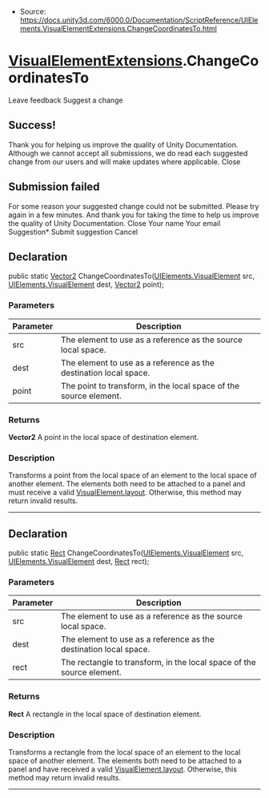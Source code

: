 * Source: https://docs.unity3d.com/6000.0/Documentation/ScriptReference/UIElements.VisualElementExtensions.ChangeCoordinatesTo.html

#  [VisualElementExtensions](https://docs.unity3d.com/6000.0/Documentation/ScriptReference/UIElements.VisualElementExtensions.html).ChangeCoordinatesTo
Leave feedback
Suggest a change
## Success!
Thank you for helping us improve the quality of Unity Documentation. Although we cannot accept all submissions, we do read each suggested change from our users and will make updates where applicable.
Close
## Submission failed
For some reason your suggested change could not be submitted. Please <a>try again</a> in a few minutes. And thank you for taking the time to help us improve the quality of Unity Documentation.
Close
Your name Your email Suggestion* Submit suggestion
Cancel
## Declaration
public static [Vector2](https://docs.unity3d.com/6000.0/Documentation/ScriptReference/Vector2.html) ChangeCoordinatesTo([UIElements.VisualElement](https://docs.unity3d.com/6000.0/Documentation/ScriptReference/UIElements.VisualElement.html) src, [UIElements.VisualElement](https://docs.unity3d.com/6000.0/Documentation/ScriptReference/UIElements.VisualElement.html) dest, [Vector2](https://docs.unity3d.com/6000.0/Documentation/ScriptReference/Vector2.html) point); 
### Parameters
Parameter | Description  
---|---  
src | The element to use as a reference as the source local space.  
dest | The element to use as a reference as the destination local space.  
point | The point to transform, in the local space of the source element.  
### Returns
**Vector2** A point in the local space of destination element. 
### Description
Transforms a point from the local space of an element to the local space of another element. 
The elements both need to be attached to a panel and must receive a valid [VisualElement.layout](https://docs.unity3d.com/6000.0/Documentation/ScriptReference/UIElements.VisualElement-layout.html). Otherwise, this method may return invalid results. 
* * *
## Declaration
public static [Rect](https://docs.unity3d.com/6000.0/Documentation/ScriptReference/Rect.html) ChangeCoordinatesTo([UIElements.VisualElement](https://docs.unity3d.com/6000.0/Documentation/ScriptReference/UIElements.VisualElement.html) src, [UIElements.VisualElement](https://docs.unity3d.com/6000.0/Documentation/ScriptReference/UIElements.VisualElement.html) dest, [Rect](https://docs.unity3d.com/6000.0/Documentation/ScriptReference/Rect.html) rect); 
### Parameters
Parameter | Description  
---|---  
src | The element to use as a reference as the source local space.  
dest | The element to use as a reference as the destination local space.  
rect | The rectangle to transform, in the local space of the source element.  
### Returns
**Rect** A rectangle in the local space of destination element. 
### Description
Transforms a rectangle from the local space of an element to the local space of another element. 
The elements both need to be attached to a panel and have received a valid [VisualElement.layout](https://docs.unity3d.com/6000.0/Documentation/ScriptReference/UIElements.VisualElement-layout.html). Otherwise, this method may return invalid results. 
* * *
